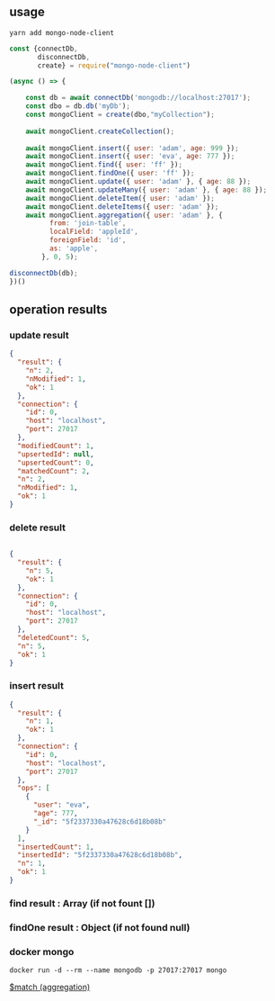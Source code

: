 
## usage

`yarn add mongo-node-client`


```js
const {connectDb,
       disconnectDb,
       create} = require("mongo-node-client")

(async () => {

    const db = await connectDb('mongodb://localhost:27017');
    const dbo = db.db('myDb');
    const mongoClient = create(dbo,"myCollection");
    
    await mongoClient.createCollection();
    
    await mongoClient.insert({ user: 'adam', age: 999 });
    await mongoClient.insert({ user: 'eva', age: 777 });
    await mongoClient.find({ user: 'ff' });
    await mongoClient.findOne({ user: 'ff' });
    await mongoClient.update({ user: 'adam' }, { age: 88 });
    await mongoClient.updateMany({ user: 'adam' }, { age: 88 });
    await mongoClient.deleteItem({ user: 'adam' });
    await mongoClient.deleteItems({ user: 'adam' });
    await mongoClient.aggregation({ user: 'adam' }, {
          from: 'join-table',
          localField: 'appleId',
          foreignField: 'id',
          as: 'apple',
        }, 0, 5);

disconnectDb(db);
})()

```


## operation results

### update result 

```json
{
  "result": {
    "n": 2,
    "nModified": 1,
    "ok": 1
  },
  "connection": {
    "id": 0,
    "host": "localhost",
    "port": 27017
  },
  "modifiedCount": 1,
  "upsertedId": null,
  "upsertedCount": 0,
  "matchedCount": 2,
  "n": 2,
  "nModified": 1,
  "ok": 1
}
```

### delete result 

```json

{
  "result": {
    "n": 5,
    "ok": 1
  },
  "connection": {
    "id": 0,
    "host": "localhost",
    "port": 27017
  },
  "deletedCount": 5,
  "n": 5,
  "ok": 1
}


```
### insert result

```json
{
  "result": {
    "n": 1,
    "ok": 1
  },
  "connection": {
    "id": 0,
    "host": "localhost",
    "port": 27017
  },
  "ops": [
    {
      "user": "eva",
      "age": 777,
      "_id": "5f2337330a47628c6d18b08b"
    }
  ],
  "insertedCount": 1,
  "insertedId": "5f2337330a47628c6d18b08b",
  "n": 1,
  "ok": 1
}

```

### find result :  Array (if not fount [])

### findOne result :  Object  (if not found null)



### docker mongo

```
docker run -d --rm --name mongodb -p 27017:27017 mongo
```


[$match (aggregation)](https://docs.mongodb.com/manual/reference/operator/aggregation/match/#examples)
